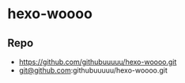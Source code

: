 # hexo-woooo

## Repo

- <https://github.com/githubuuuuu/hexo-woooo.git>
- git@github.com:githubuuuuu/hexo-woooo.git
